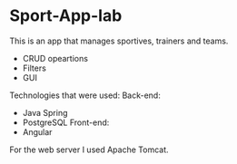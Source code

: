 # Sport-App-lab
This is an app that manages sportives, trainers and teams.
- CRUD opeartions
- Filters
- GUI

Technologies that were used:
Back-end:
- Java Spring
- PostgreSQL
Front-end:
- Angular

For the web server I used Apache Tomcat.
